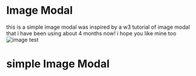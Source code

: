 # Image Modal
   this is a simple image modal
    was inspired by a w3 tutorial of image modal that i have been using about 4 months now!
      i hope you like mine too
       ![image test]("./img/demo.png")
# simple Image Modal
